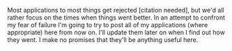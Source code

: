 Most applications to most things get rejected [citation needed], but we'd all rather focus on the times when things went better. In an attempt to confront my fear of failure I'm going to try to post all of my applications (where appropriate) here from now on. I'll update them later on when I find out how they went. I make no promises that they'll be anything useful here.
